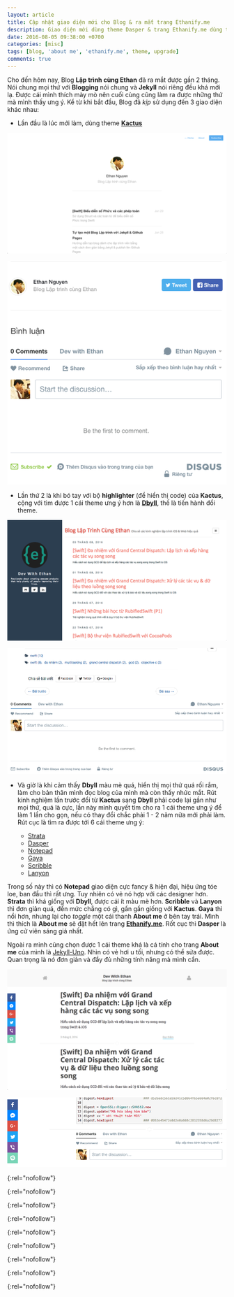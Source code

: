```yaml
---
layout: article
title: Cập nhật giao diện mới cho Blog & ra mắt trang Ethanify.me 
description: Giao diện mới dùng theme Dasper & trang Ethanify.me dùng theme Jekyll-Uno
date: 2016-08-05 09:38:00 +0700
categories: [misc]
tags: [blog, 'about me', 'ethanify.me', theme, upgrade]
comments: true
---
```


Cho đến hôm nay, Blog **Lập trình cùng Ethan** đã ra mắt được gần 2 tháng. Nói chung mọi thứ với **Blogging** nói chung và **Jekyll** nói riêng đều khá mới lạ. Được cái mình thích mày mò nên cuối cùng cũng làm ra được những thứ mà mình thấy ưng ý. Kể từ khi bắt đầu, Blog đã *kịp* sử dụng đến 3 giao diện khác nhau:

* Lần đầu là lúc mới làm, dùng theme **[Kactus][]**

![Kactus theme][screenshot-kactus-1]
<!-- ![Kactus theme][screenshot-kactus-2] -->
![Kactus theme][screenshot-kactus-3]

* Lần thứ 2 là khi bó tay với bộ **highlighter** (để hiển thị code) của **Kactus**, cộng với tìm được 1 cái theme ưng ý hơn là **[Dbyll][]**, thế là tiến hành đổi theme.

![Dbyll theme][screenshot-dbyll-1]
<!-- ![Dbyll theme][screenshot-dbyll-2] -->
![Dbyll theme][screenshot-dbyll-3]

* Và giờ là khi cảm thấy **Dbyll** màu mè quá, hiển thị mọi thứ quá rối rắm, làm cho bản thân mình đọc blog của mình mà còn thấy nhức mắt. Rút kinh nghiệm lần trước đổi từ **Kactus** sang **Dbyll** phải code lại gần như mọi thứ, quá là cực, lần này mình quyết tìm cho ra 1 cái theme ưng ý để làm 1 lần cho gọn, nếu có thay đổi chắc phải 1 - 2 năm nữa mới phải làm. Rút cục là tìm ra được tới 6 cái theme ưng ý:

  - [Strata][]
  - [Dasper][]
  - [Notepad][]
  - [Gaya][]
  - [Scribble][]
  - [Lanyon][]

Trong số này thì có **Notepad** giao diện cực fancy & hiện đại, hiệu ứng tóe loe, ban đầu thì rất ưng. Tuy nhiên có vẻ nó hợp với các designer hơn. **Strata** thì khá giống với **Dbyll**, được cái ít màu mè hơn. **Scribble** và **Lanyon** thì đơn giản quá, đến mức chẳng có gì, gần gần giống với **Kactus**. **Gaya** thì nổi hơn, nhưng lại cho *toggle* một cái thanh **About me** ở bên tay trái. Mình thì thích là **About me** sẽ đặt hết lên trang **[Ethanify.me][]**. Rốt cục thì **Dasper** là ứng cử viên sáng giá nhất.

Ngoài ra mình cũng chọn được 1 cái theme khá là cá tính cho trang **About me** của mình là [Jekyll-Uno][]. Nhìn có vẻ hơi u tối, nhưng có thể sửa được. Quan trọng là nó đơn giản và đầy đủ những tính năng mà mình cần.

![Dasper theme][screenshot-dasper-1]
<!-- ![Dasper theme][screenshot-dasper-2] -->
![Dasper theme][screenshot-dasper-3]

[Ethanify.me]:  http://ethanify.me

[Kactus]:       http://nick.balestra.ch/2015/Kactus/
{:rel="nofollow"}

[Dbyll]:        http://dbtek.github.io/dbyll/
{:rel="nofollow"}

[Strata]:       http://davidforster.com/strata-jekyll/
{:rel="nofollow"}

[Dasper]:       http://jekyllthemes.org/themes/dasper/
{:rel="nofollow"}

[Notepad]:      http://hmfaysal.me/Notepad/
{:rel="nofollow"}

[Gaya]:         http://gayan.me/gaya/
{:rel="nofollow"}

[Scribble]:     http://scribble.muan.co/
{:rel="nofollow"}

[Lanyon]:       http://lanyon.getpoole.com/
{:rel="nofollow"}

[Jekyll-Uno]:   http://joshgerdes.com/jekyll-uno/
{:rel="nofollow"}

[screenshot-kactus-1]:    /assets/media/posts/swift/2016-08-05-upgrade-to-dasper/screenshot-kactus-1.png
[screenshot-kactus-2]:    /assets/media/posts/swift/2016-08-05-upgrade-to-dasper/screenshot-kactus-2.png
[screenshot-kactus-3]:    /assets/media/posts/swift/2016-08-05-upgrade-to-dasper/screenshot-kactus-3.png

[screenshot-dbyll-1]:     /assets/media/posts/swift/2016-08-05-upgrade-to-dasper/screenshot-dbyll-1.png
[screenshot-dbyll-2]:     /assets/media/posts/swift/2016-08-05-upgrade-to-dasper/screenshot-dbyll-2.png
[screenshot-dbyll-3]:     /assets/media/posts/swift/2016-08-05-upgrade-to-dasper/screenshot-dbyll-3.png

[screenshot-dasper-1]:    /assets/media/posts/swift/2016-08-05-upgrade-to-dasper/screenshot-dasper-1.png
[screenshot-dasper-2]:    /assets/media/posts/swift/2016-08-05-upgrade-to-dasper/screenshot-dasper-2.png
[screenshot-dasper-3]:    /assets/media/posts/swift/2016-08-05-upgrade-to-dasper/screenshot-dasper-3.png
